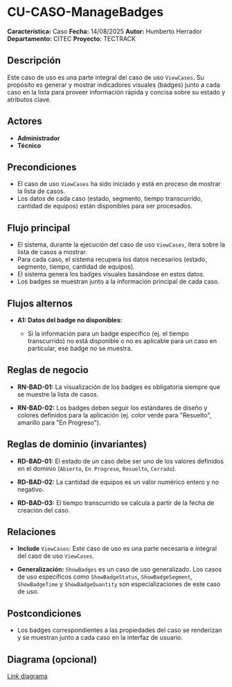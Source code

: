 # CU-CASO-ManageBadges

**Característica:** Caso
**Fecha:** 14/08/2025
**Autor:** Humberto Herrador
**Departamento:** CITEC
**Proyecto:** TECTRACK


## Descripción
Este caso de uso es una parte integral del caso de uso `ViewCases`. Su propósito es generar y mostrar indicadores visuales (badges) junto a cada caso en la lista para proveer información rápida y concisa sobre su estado y atributos clave.

## Actores
-   **Administrador**
-   **Técnico**

## Precondiciones
-   El caso de uso `ViewCases` ha sido iniciado y está en proceso de mostrar la lista de casos.
-   Los datos de cada caso (estado, segmento, tiempo transcurrido, cantidad de equipos) están disponibles para ser procesados.

## Flujo principal
-   El sistema, durante la ejecución del caso de uso `ViewCases`, itera sobre la lista de casos a mostrar.
-   Para cada caso, el sistema recupera los datos necesarios (estado, segmento, tiempo, cantidad de equipos).
-   El sistema genera los badges visuales basándose en estos datos.
-   Los badges se muestran junto a la información principal de cada caso.

## Flujos alternos
- **A1: Datos del badge no disponibles:**

	-   Si la información para un badge específico (ej. el tiempo transcurrido) no está disponible o no es aplicable para un caso en particular, ese badge no se muestra.

## Reglas de negocio
-   **RN-BAD-01:** La visualización de los badges es obligatoria siempre que se muestre la lista de casos.
    
-   **RN-BAD-02:** Los badges deben seguir los estándares de diseño y colores definidos para la aplicación (ej. color verde para "Resuelto", amarillo para "En Progreso").
## Reglas de dominio (invariantes)
-   **RD-BAD-01:** El estado de un caso debe ser uno de los valores definidos en el dominio (`Abierto`, `En Progreso`, `Resuelto`, `Cerrado`).
    
-   **RD-BAD-02:** La cantidad de equipos es un valor numérico entero y no negativo.
    
-   **RD-BAD-03:** El tiempo transcurrido se calcula a partir de la fecha de creación del caso.

## Relaciones
-   **Include** `ViewCases`: Este caso de uso es una parte necesaria e integral del caso de uso `ViewCases`.
    
-   **Generalización:** `ShowBadges` es un caso de uso generalizado. Los casos de uso específicos como `ShowBadgeStatus`, `ShowBadgeSegment`, `ShowBadgeTime` y `ShowBadgeQuantity` son especializaciones de este caso de uso.

## Postcondiciones
- Los badges correspondientes a las propiedades del caso se renderizan y se muestran junto a cada caso en la interfaz de usuario.

## Diagrama (opcional)
[Link diagrama](https://app.diagrams.net/#Hgrupotecun-citec-wbeto/portal-tectrack-vite/use-case-diagram/docs/casos-uso/caso/CU-CASO.drawio#%7B%22pageId%22:%2258KHKjolmZH9Jl-Zs60m%22%7D)
<!--stackedit_data:
eyJoaXN0b3J5IjpbLTQ2MjkyODEyNV19
-->